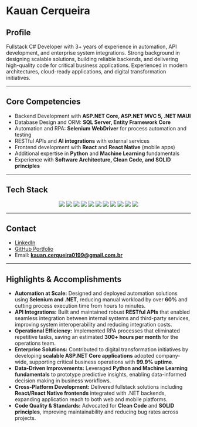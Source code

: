 # Kauan Cerqueira

## Profile
Fullstack C# Developer with 3+ years of experience in automation, API development, and enterprise system integrations. Strong background in designing scalable solutions, building reliable backends, and delivering high-quality code for critical business applications. Experienced in modern architectures, cloud-ready applications, and digital transformation initiatives.

---

## Core Competencies
- Backend Development with **ASP.NET Core, ASP.NET MVC 5, .NET MAUI**
- Database Design and ORM: **SQL Server, Entity Framework Core**
- Automation and RPA: **Selenium WebDriver** for process automation and testing
- RESTful APIs and **AI integrations** with external services
- Frontend development with **React** and **React Native** (mobile apps)
- Additional expertise in **Python** and **Machine Learning** fundamentals
- Experience with **Software Architecture, Clean Code, and SOLID principles**

---

## Tech Stack

<p align="center">
  <!-- Languages & Frameworks -->
  <img src="https://img.shields.io/badge/C%23-239120?style=for-the-badge&logo=csharp&logoColor=white" />
  <img src="https://img.shields.io/badge/.NET-512BD4?style=for-the-badge&logo=dotnet&logoColor=white" />
  <img src="https://img.shields.io/badge/ASP.NET%20Core-68217A?style=for-the-badge&logo=dotnet&logoColor=white" />
  <img src="https://img.shields.io/badge/.NET%20MAUI-5C2D91?style=for-the-badge&logo=dotnet&logoColor=white" />
  <img src="https://img.shields.io/badge/Entity%20Framework-512BD4?style=for-the-badge" />
  
  <!-- Databases -->
  <img src="https://img.shields.io/badge/SQL%20Server-CC2927?style=for-the-badge&logo=microsoftsqlserver&logoColor=white" />
  
  <!-- Automation & Testing -->
  <img src="https://img.shields.io/badge/Selenium-43B02A?style=for-the-badge&logo=selenium&logoColor=white" />
  
  <!-- Frontend & Mobile -->
  <img src="https://img.shields.io/badge/React-61DAFB?style=for-the-badge&logo=react&logoColor=black" />
  <img src="https://img.shields.io/badge/React%20Native-61DAFB?style=for-the-badge&logo=react&logoColor=black" />
  
  <!-- AI & Data -->
  <img src="https://img.shields.io/badge/Python-3776AB?style=for-the-badge&logo=python&logoColor=white" />
  <img src="https://img.shields.io/badge/Machine%20Learning-102230?style=for-the-badge" />
</p>

---

## Contact
- [LinkedIn](https://www.linkedin.com/in/kauan-cerqueira-981a432b6/)  
- [GitHub Portfolio](https://github.com/KauanCerqueira?tab=repositories)  
- Email: **kauan.cerqueira0199@gmail.com.br**

---

## Highlights & Accomplishments

- **Automation at Scale:** Designed and deployed automation solutions using **Selenium and .NET**, reducing manual workload by over **60%** and cutting process execution time from hours to minutes.  
- **API Integrations:** Built and maintained robust **RESTful APIs** that enabled seamless integration between internal systems and third-party services, improving system interoperability and reducing integration costs.  
- **Operational Efficiency:** Implemented RPA processes that eliminated repetitive tasks, saving an estimated **300+ hours per month** for the operations team.  
- **Enterprise Solutions:** Contributed to digital transformation initiatives by developing **scalable ASP.NET Core applications** adopted company-wide, supporting critical business operations with **99.9% uptime**.  
- **Data-Driven Improvements:** Leveraged **Python and Machine Learning fundamentals** to prototype predictive insights, enabling data-informed decision making in business workflows.  
- **Cross-Platform Development:** Delivered fullstack solutions including **React/React Native frontends** integrated with .NET backends, expanding application reach to both web and mobile platforms.  
- **Code Quality & Standards:** Advocated for **Clean Code** and **SOLID principles**, improving maintainability and reducing bug rates across projects.  

